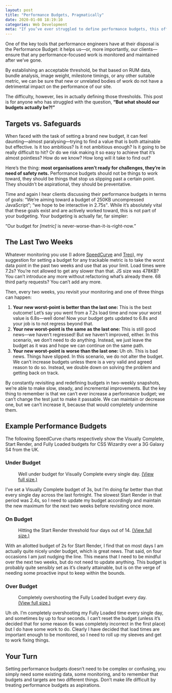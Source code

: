 ```yaml
---
layout: post
title: "Performance Budgets, Pragmatically"
date: 2020-01-08 18:19:10
categories: Web Development
meta: "If you’ve ever struggled to define performance budgets, this off-the-shelf trick is what you’re looking for."
---
```


One of the key tools that performance engineers have at their disposal is the
Performance Budget: it helps us—or, more importantly, our clients—ensure that
any performance-focused work is monitored and maintained after we’ve gone.

By establishing an acceptable threshold, be that based on RUM data, bundle
analysis, image weight, milestone timings, or any other suitable metric, we can
be sure that new or unrelated bodies of work do not have a detrimental impact on
the performance of our site.

The difficulty, however, lies in actually defining those thresholds. This post
is for anyone who has struggled with the question, **<q>But what should our
budgets actually be?!</q>**

## Targets vs. Safeguards

When faced with the task of setting a brand new budget, it can feel
daunting—almost paralysing—trying to find a value that is both attainable but
effective. Is it too ambitious? Is it not ambitious enough? Is it going to be
really difficult to hit? Or do we risk making it so easy to achieve that it’s
almost pointless? How do we know? How long will it take to find out?

Here’s the thing: **most organisations aren’t ready for challenges, they’re in
need of safety nets.** Performance budgets should not be things to work toward,
they should be things that stop us slipping past a certain point. They shouldn’t
be aspirational, they should be preventative.

Time and again I hear clients discussing their performance budgets in terms of
goals: <q>We’re aiming toward a budget of 250KB uncompressed JavaScript</q>;
<q>we hope to be interactive in 2.75s</q>. While it’s absolutely vital that
these goals exist and are actively worked toward, this is not part of your
budgeting. Your budgeting is actually far, far simpler:

<q>Our budget for <var>[metric]</var> is never-worse-than-it-is-right-now.</q>

## The Last Two Weeks

Whatever monitoring you use (I adore [SpeedCurve](https://speedcurve.com) and
[Treo](https://treo.sh/)), my suggestion for setting a budget for any trackable
metric is to take the worst data point in the past two weeks and use that as
your limit. Load times were 7.2s? You’re not allowed to get any slower than
that. JS size was 478KB? You can’t introduce any more without refactoring what’s
already there. 68 third party requests? You can’t add any more.

Then, every two weeks, you revisit your monitoring and one of three things can
happen:

1. **Your new worst-point is better than the last one:** This is the best
   outcome! Let’s say you went from a 7.2s load time and now your worst value is
   6.8s—well done! Now your budget gets updated to 6.8s and your job is to not
   regress beyond that.
2. **Your new worst-point is the same as the last one:** This is still good
   news—we haven’t regressed! But we haven’t improved, either. In this scenario,
   we don’t need to do anything. Instead, we just leave the budget as it was and
   hope we can continue on the same path.
3. **Your new worst-point is worse than the last one:** Uh oh. This is bad news.
   Things have slipped. In this scenario, we do not alter the budget. We can’t
   increase budgets unless there is a very valid and agreed reason to do so.
   Instead, we double down on solving the problem and getting back on track.

By constantly revisiting and redefining budgets in two-weekly snapshots, we’re
able to make slow, steady, and incremental improvements. But the key thing to
remember is that we can’t ever increase a performance budget; we can’t change
the test just to make it passable. We can maintain or decrease one, but we can’t
increase it, because that would completely undermine them.

## Example Performance Budgets

The following SpeedCurve charts respectively show the Visually Complete, Start
Render, and Fully Loaded budgets for CSS Wizardry over a 3G Galaxy S4 from the
UK.

### Under Budget

<figure>
<img src="/wp-content/uploads/2020/01/visually-complete-budget.png" alt="" loading="lazy" />
<figcaption>Well under budget for Visually Complete every single day. <a href="/wp-content/uploads/2020/01/visually-complete-budget.png">(View full size.)</a></figcaption>
</figure>

I’ve set a Visually Complete budget of 3s, but I’m doing far better than that
every single day across the last fortnight. The slowest Start Render in that
period was 2.4s, so I need to update my budget accordingly and maintain the new
maximum for the next two weeks before revisiting once more.

### On Budget

<figure>
<img src="/wp-content/uploads/2020/01/start-render-budget.png" alt="" loading="lazy" />
<figcaption>Hitting the Start Render threshold four days out of 14. <a href="/wp-content/uploads/2020/01/start-render-budget.png">(View full size.)</a></figcaption>
</figure>

With an allotted budget of 2s for Start Render, I find that on most days I am
actually quite nicely under budget, which is great news. That said, on four
occasions I am just nudging the line. This means that I need to be mindful over
the next two weeks, but do not need to update anything. This budget is probably
quite sensibly set as it’s clearly attainable, but is on the verge of needing
some proactive input to keep within the bounds.

### Over Budget

<figure>
<img src="/wp-content/uploads/2020/01/fully-loaded-budget.png" alt="" loading="lazy" />
<figcaption>Completely overshooting the Fully Loaded budget every day. <a href="/wp-content/uploads/2020/01/fully-loaded-budget.png">(View full size.)</a></figcaption>
</figure>

Uh oh. I’m completely overshooting my Fully Loaded time every single day, and
sometimes by up to four seconds. I can’t reset the budget (unless it’s decided
that for some reason 6s was completely incorrect in the first place) but I do
have some work to do. Clearly I have decided that load times are important
enough to be monitored, so I need to roll up my sleeves and get to work fixing
things.

## Your Turn

Setting performance budgets doesn’t need to be complex or confusing, you simply
need some existing data, some monitoring, and to remember that budgets and
targets are two different things. Don’t make life difficult by treating
performance budgets as aspirations.
